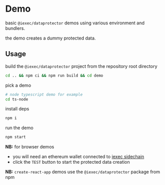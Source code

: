 # Demo

basic `@iexec/dataprotector` demos using various environment and bundlers.

the demo creates a dummy protected data.

## Usage

build the `@iexec/dataprotector` project from the repository root directory

```sh
cd .. && npm ci && npm run build && cd demo
```

pick a demo

```sh
# node typescript demo for example
cd ts-node
```

install deps

```sh
npm i
```

run the demo

```sh
npm start
```

**NB:** for browser demos

- you will need an ethereum wallet connected to [iexec sidechain](https://chainlist.org/chain/134)
- click the `TEST` button to start the protected data creation

**NB:** `create-react-app` demos use the `@iexec/dataprotector` package from npm
